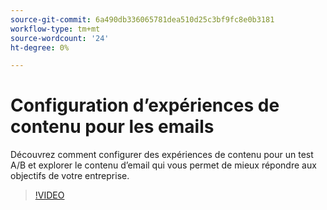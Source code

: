 ```yaml
---
source-git-commit: 6a490db336065781dea510d25c3bf9fc8e0b3181
workflow-type: tm+mt
source-wordcount: '24'
ht-degree: 0%

---
```

# Configuration d’expériences de contenu pour les emails

Découvrez comment configurer des expériences de contenu pour un test A/B et explorer le contenu d’email qui vous permet de mieux répondre aux objectifs de votre entreprise.

>[!VIDEO](https://video.tv.adobe.com/v/3419893/?learn=on)